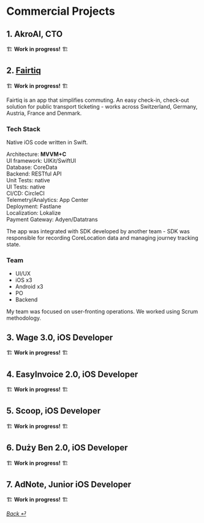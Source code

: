 # Commercial Projects

## 1. **AkroAI**, CTO

🏗️ **Work in progress!** 🏗️

## 2. **[Fairtiq](https://apps.apple.com/ch/app/fairtiq/id1094360403?l=en)**

🏗️ **Work in progress!** 🏗️

Fairtiq is an app that simplifies commuting. An easy check-in, check-out solution for public transport ticketing - works across Switzerland, Germany, Austria, France and Denmark. 


### Tech Stack

Native iOS code written in Swift. 

Architecture: **MVVM+C**  
UI framework: UIKit/SwiftUI  
Database: CoreData  
Backend: RESTful API  
Unit Tests: native  
UI Tests: native  
CI/CD: CircleCI  
Telemetry/Analytics: App Center  
Deployment: Fastlane  
Localization: Lokalize  
Payment Gateway: Adyen/Datatrans  


The app was integrated with SDK developed by another team - SDK was responsible for recording CoreLocation data and managing journey tracking state.  

### Team
- UI/UX
- iOS x3
- Android x3
- PO
- Backend
  
My team was focused on user-fronting operations. We worked using Scrum methodology. 




## 3. **Wage 3.0**, iOS Developer

🏗️ **Work in progress!** 🏗️

## 4. **EasyInvoice 2.0**, iOS Developer

🏗️ **Work in progress!** 🏗️

## 5. **Scoop**, iOS Developer

🏗️ **Work in progress!** 🏗️

## 6. **Duży Ben 2.0**, iOS Developer

🏗️ **Work in progress!** 🏗️

## 7. **AdNote**, Junior iOS Developer

🏗️ **Work in progress!** 🏗️

 [_Back ⏎_ ](../README.md) 
